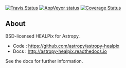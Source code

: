 [![Travis Status](https://travis-ci.org/astropy/astropy-healpix.svg)](https://travis-ci.org/astropy/astropy-healpix?branch=master)
[![AppVeyor status](https://ci.appveyor.com/api/projects/status/5kxwb47o2umy370m/branch/master?svg=true)](https://ci.appveyor.com/project/Astropy/astropy-healpix/branch/master)
[![Coverage Status](https://coveralls.io/repos/astropy/astropy-healpix/badge.svg)](https://coveralls.io/r/astropy/astropy-healpix)

About
-----

BSD-licensed HEALPix for Astropy.

* Code : https://github.com/astropy/astropy-healpix
* Docs : http://astropy-healpix.readthedocs.io

See the docs for further information.
